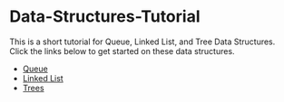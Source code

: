 # Data-Structures-Tutorial
This is a short tutorial for Queue, Linked List, and Tree Data Structures. Click the links below to get started on these data structures. 

* [Queue](QUEUE.md)
* [Linked List](LINKEDLIST.md)
* [Trees](LINKEDLIST.md)
